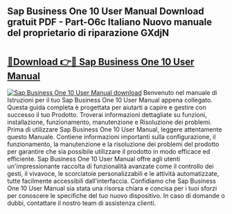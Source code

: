 ## Sap Business One 10 User Manual Download gratuit PDF - Part-O6c Italiano Nuovo manuale del proprietario di riparazione GXdjN

# <h2><a href="http://dfbeci.blite.top/?on=Sap+Business+One+10+User+Manual">🔗Download 👉🔴 Sap Business One 10 User Manual</a></h2>

[![Sap Business One 10 User Manual download](https://i.imgur.com/lujVjoI.png)](http://dfbeci.blite.top/?on=Sap+Business+One+10+User+Manual)
Benvenuto nel manuale di Istruzioni per il tuo Sap Business One 10 User Manual appena collegato. Questa guida completa è progettata per aiutarti a capire e gestire con successo il tuo Prodotto. Troverai informazioni dettagliate su funzioni, installazione, funzionamento, manutenzione e Risoluzione dei problemi. Prima di utilizzare Sap Business One 10 User Manual, leggere attentamente questo Manuale. Contiene informazioni importanti sulla configurazione, il funzionamento, la manutenzione e la risoluzione dei problemi del prodotto per garantire che sia possibile utilizzare il prodotto in modo efficace ed efficiente. Sap Business One 10 User Manual offre agli utenti un'impressionante raccolta di funzionalità avanzate come il controllo dei gesti, il vivavoce, le scorciatoie personalizzabili e le attività automatizzate, tutte facilmente accessibili dall'interfaccia. Confidiamo che Sap Business One 10 User Manual sia stata una risorsa chiara e concisa per i tuoi sforzi per conoscere le specifiche del tuo nuovo dispositivo. In caso di domande o dubbi, contattare il nostro team di assistenza clienti.
